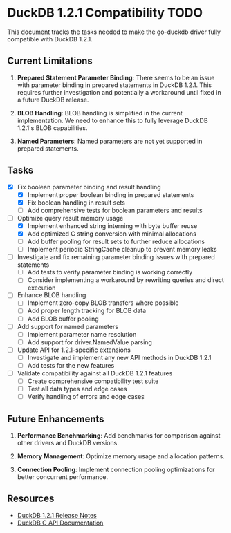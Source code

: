 # DuckDB 1.2.1 Compatibility TODO

This document tracks the tasks needed to make the go-duckdb driver fully compatible with DuckDB 1.2.1.

## Current Limitations

1. **Prepared Statement Parameter Binding**: There seems to be an issue with parameter binding in prepared statements in DuckDB 1.2.1. This requires further investigation and potentially a workaround until fixed in a future DuckDB release.

2. **BLOB Handling**: BLOB handling is simplified in the current implementation. We need to enhance this to fully leverage DuckDB 1.2.1's BLOB capabilities.

3. **Named Parameters**: Named parameters are not yet supported in prepared statements.

## Tasks

- [x] Fix boolean parameter binding and result handling
  - [x] Implement proper boolean binding in prepared statements
  - [x] Fix boolean handling in result sets
  - [ ] Add comprehensive tests for boolean parameters and results

- [ ] Optimize query result memory usage
  - [x] Implement enhanced string interning with byte buffer reuse
  - [x] Add optimized C string conversion with minimal allocations
  - [ ] Add buffer pooling for result sets to further reduce allocations
  - [ ] Implement periodic StringCache cleanup to prevent memory leaks

- [ ] Investigate and fix remaining parameter binding issues with prepared statements
  - [ ] Add tests to verify parameter binding is working correctly
  - [ ] Consider implementing a workaround by rewriting queries and direct execution

- [ ] Enhance BLOB handling
  - [ ] Implement zero-copy BLOB transfers where possible
  - [ ] Add proper length tracking for BLOB data
  - [ ] Add BLOB buffer pooling

- [ ] Add support for named parameters
  - [ ] Implement parameter name resolution
  - [ ] Add support for driver.NamedValue parsing

- [ ] Update API for 1.2.1-specific extensions
  - [ ] Investigate and implement any new API methods in DuckDB 1.2.1
  - [ ] Add tests for the new features

- [ ] Validate compatibility against all DuckDB 1.2.1 features
  - [ ] Create comprehensive compatibility test suite
  - [ ] Test all data types and edge cases
  - [ ] Verify handling of errors and edge cases

## Future Enhancements

1. **Performance Benchmarking**: Add benchmarks for comparison against other drivers and DuckDB versions.

2. **Memory Management**: Optimize memory usage and allocation patterns.

3. **Connection Pooling**: Implement connection pooling optimizations for better concurrent performance.

## Resources

- [DuckDB 1.2.1 Release Notes](https://github.com/duckdb/duckdb/releases/tag/v1.2.1)
- [DuckDB C API Documentation](https://duckdb.org/docs/api/c/overview.html)